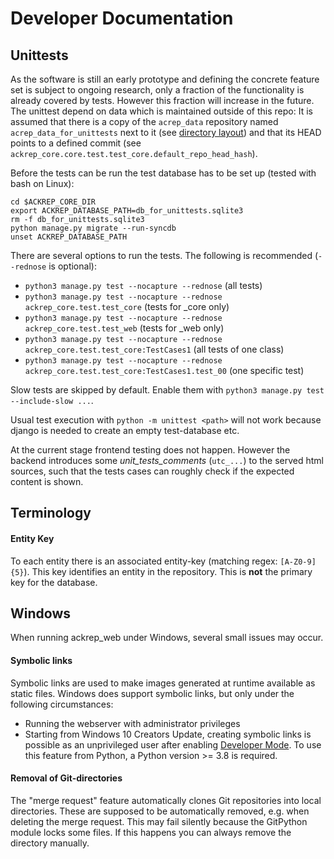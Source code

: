 # Developer Documentation

## Unittests

As the software is still an early prototype and defining the concrete feature set is subject to ongoing research, only a fraction of the functionality is already covered by tests. However this fraction will increase in the future. The unittest depend on data which is maintained outside of this repo: It is assumed that there is a copy of the `acrep_data` repository named `acrep_data_for_unittests` next to it (see [directory layout](https://github.com/cknoll/ackrep_deployment#directory-layout)) and that its HEAD points to a defined commit (see `ackrep_core.core.test.test_core.default_repo_head_hash`).

Before the tests can be run the test database has to be set up (tested with bash on Linux):

```
cd $ACKREP_CORE_DIR
export ACKREP_DATABASE_PATH=db_for_unittests.sqlite3
rm -f db_for_unittests.sqlite3
python manage.py migrate --run-syncdb
unset ACKREP_DATABASE_PATH
```


There are several options to run the tests. The following is recommended (`--rednose` is optional):

- `python3 manage.py test --nocapture --rednose` (all tests)
- `python3 manage.py test --nocapture --rednose ackrep_core.test.test_core` (tests for _core only)
- `python3 manage.py test --nocapture --rednose ackrep_core.test.test_web` (tests for _web only)
- `python3 manage.py test --nocapture --rednose ackrep_core.test.test_core:TestCases1` (all tests of one class)
- `python3 manage.py test --nocapture --rednose ackrep_core.test.test_core:TestCases1.test_00` (one specific test)

Slow tests are skipped by default. Enable them with `python3 manage.py test --include-slow ...`.


Usual test execution with  `python -m unittest <path>` will not work because django is needed to create an empty test-database etc.

At the current stage frontend testing does not happen. However the backend introduces some *unit_tests_comments* (`utc_...`) to the served html sources, such that the tests cases can roughly check if the expected content is shown.

## Terminology

#### Entity Key
To each entity there is an associated entity-key (matching regex: `[A-Z0-9]{5}`). This key identifies an entity in the repository. This is **not** the primary key for the database. 

## Windows

When running ackrep_web under Windows, several small issues may occur.

#### Symbolic links

Symbolic links are used to make images generated at runtime available as static files. Windows does support symbolic links, but only under the following circumstances:
- Running the webserver with administrator privileges
- Starting from Windows 10 Creators Update, creating symbolic links is possible as an unprivileged user after enabling [Developer Mode](https://blogs.windows.com/windowsdeveloper/2016/12/02/symlinks-windows-10/). To use this feature from Python, a Python version >= 3.8 is required.

#### Removal of Git-directories

The "merge request" feature automatically clones Git repositories into local directories.
These are supposed to be automatically removed, e.g. when deleting the merge request.
This may fail silently because the GitPython module locks some files.
If this happens you can always remove the directory manually.

